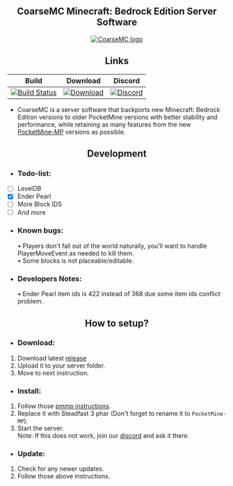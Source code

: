 <div align="center">
	<h2>CoarseMC Minecraft: Bedrock Edition Server Software</h2>
</div>
<div align=center>
	<a href=" https://github.com/CoarseMC/Server">
		<img src="https://github.com/CoarseMC/Server/blob/main/Steadfast3.png" alt="CoarseMC logo" title="CoarseMC" align="center">
	</a>
</div>

<div align="center">
	<h2>Links</h2>
</div>

| Build |                                                                              Download                                                                              | Discord |
| :---: |:------------------------------------------------------------------------------------------------------------------------------------------------------------------:| :---: |
| [![Build Status](https://travis-ci.org/CoarseMC/Server.svg?branch=master)](https://travis-ci.org/github/CoarseMC/Server) |                   [![Download](https://img.shields.io/badge/Download-PHAR-orange)](https://github.com/CoarseMC/Server/releases)                   | [![Discord](https://img.shields.io/badge/Chat-On%20Discord-738BD7.svg?style=normal&colorB=7289da)](https://discord.gg/NzdB7a2EKK) |

- CoarseMC is a server software that backports new Minecraft: Bedrock Edition versions to older PocketMine versions with better stability and performance, while retaining as many features from the new [PocketMine-MP](https://github.com/pmmp/Pocketmine-MP) versions as possible.<br>

<div align="center">
	<h2>Development</h2>
</div>

- <h3>Todo-list:</h3>
- [ ] LevelDB 
- [x] Ender Pearl
- [ ] More Block IDS
- [ ] And more
- <h3>Known bugs:</h3>
  • Players don't fall out of the world naturally, you'll want to handle PlayerMoveEvent as needed to kill them. <br>
  • Some blocks is not placeable/editable.

- <h3>Developers Notes:</h3>
  • Ender Pearl item ids is 422 instead of 368 due some item ids conflict problem.

<div align="center">
	<h2>How to setup?</h2>
</div>

- <h3>Download:</h3>
1. Download latest [release](https://github.com/CoarseMC/Server/releases)
2. Upload it to your server folder.
3. Move to next instruction.

-  <h3>Install:</h3>
1. Follow those [pmmp instructions]( https://pmmp.readthedocs.io/en/rtfd/installation.html).
2. Replace it with Steadfast 3 phar (Don't forget to rename it to `PocketMine-MP`).
3. Start the server.<br>
   Note: If this does not work, join our [discord](https://discord.gg/NzdB7a2EKK) and ask it there.

-  <h3>Update:</h3>
1. Check for any newer updates.
2. Follow those above instructions.
